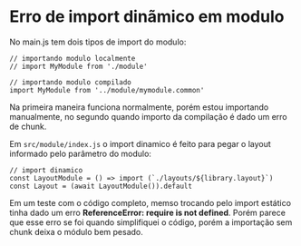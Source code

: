 # Erro de import dinãmico em modulo

No main.js tem dois tipos de import do modulo: 

```
// importando modulo localmente
// import MyModule from './module'

// importando modulo compilado
import MyModule from '../module/mymodule.common'
```

Na primeira maneira funciona normalmente, porém estou importando manualmente, no segundo quando importo da compilação é dado um erro de chunk.

Em `src/module/index.js` o import dinamico é feito para pegar o layout informado pelo parâmetro do modulo:
```
// import dinamico
const LayoutModule = () => import (`./layouts/${library.layout}`)
const Layout = (await LayoutModule()).default
```

Em um teste com o código completo, memso trocando pelo import estático tinha dado um erro **ReferenceError: require is not defined**. Porém parece que esse erro se foi quando simplifiquei o código, porém a importação sem chunk deixa o módulo bem pesado.